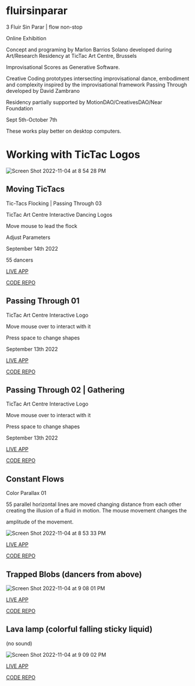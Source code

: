 # fluirsinparar

3 Fluir Sin Parar | flow non-stop

Online Exhibition

Concept and programing  by Marlon Barrios Solano developed during Art/Research Residency at TicTac Art Centre, Brussels
 
Improvisational Scores as Generative Software.

Creative Coding prototypes intersecting  improvisational dance, embodiment and complexity inspired by the improvisational framework Passing Through developed by David Zambrano

Residency partially supported by MotionDAO/CreativesDAO/Near Foundation

Sept 5th-October 7th

These works play better on desktop computers.


# Working with TicTac Logos

![Screen Shot 2022-11-04 at 8 54 28 PM](https://user-images.githubusercontent.com/90220317/200094310-4e54592b-bcbf-440a-a505-a25fb2405dea.png)

## Moving TicTacs

Tic-Tacs Flocking | Passing Through 03

TicTac Art Centre Interactive Dancing Logos

Move mouse to lead the flock

Adjust Parameters

September 14th 2022

55 dancers

[LIVE APP](https://marlonbarrios.github.io/tictacflock/ 'CODE REPOSITORY')

[CODE REPO](https://github.com/marlonbarrios/tictacflock 'Code Repo')


## Passing Through 01

TicTac Art Centre Interactive Logo

Move mouse over to interact with it

Press space to change shapes

September 13th 2022

[LIVE APP](https://marlonbarrios.github.io/passingthrough01/ 'CODE REPOSITORY')

[CODE REPO](https://github.com/marlonbarrios/passingthrough01 'Code Repo')


## Passing Through 02 | Gathering

TicTac Art Centre Interactive Logo

Move mouse over to interact with it

Press space to change shapes

September 13th 2022


[LIVE APP](https://marlonbarrios.github.io/passingthrough02/ 'CODE REPOSITORY')

[CODE REPO](https://github.com/marlonbarrios/passingthrough02 'Code Repo')


## Constant Flows

Color Parallax 01

55 parallel horizontal lines are moved changing distance from each other creating the illusion of a fluid in motion. The mouse movement changes the 

amplitude  of the movement.

![Screen Shot 2022-11-04 at 8 53 33 PM](https://user-images.githubusercontent.com/90220317/200094294-3a637b50-58ef-47a0-ad87-538f966a3fd3.png)

[LIVE APP](https://marlonbarrios.github.io/parallelwaves/ 'CODE REPOSITORY')

[CODE REPO](https://github.com/marlonbarrios/parallelwaves 'Code Repo')


## Trapped Blobs (dancers from above)

![Screen Shot 2022-11-04 at 9 08 01 PM](https://user-images.githubusercontent.com/90220317/200094328-5e320cae-4de0-4095-ad32-a6e3aa1bd943.png)

[LIVE APP](https://marlonbarrios.github.io/trappedliquidmonster/ 'CODE REPOSITORY')

[CODE REPO](https://github.com/marlonbarrios/trappedliquidmonster 'Code Repo')


## Lava lamp (colorful falling sticky liquid)
(no sound)

![Screen Shot 2022-11-04 at 9 09 02 PM](https://user-images.githubusercontent.com/90220317/200094360-596fe9f7-4bae-425a-b35d-6fb06545b9c8.png)

[LIVE APP](https://marlonbarrios.github.io/lavalamp/ 'CODE REPOSITORY')

[CODE REPO](https://github.com/marlonbarrios/lavalamp 'Code Repo')

